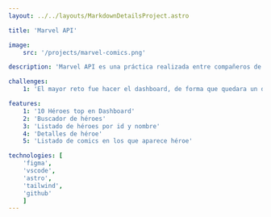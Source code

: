 ```yaml
---
layout: ../../layouts/MarkdownDetailsProject.astro

title: 'Marvel API'

image:
    src: '/projects/marvel-comics.png'

description: 'Marvel API es una práctica realizada entre compañeros de clase, donde hemos puesto a prueba nuestra visión de diseño a la hora de mostrar héroes de Marvel junto con sus detalles.'

challenges:
    1: 'El mayor reto fue hacer el dashboard, de forma que quedara un diseño interesante y responsive con los héroes que aparecen de forma aleatoria.'

features:
    1: '10 Héroes top en Dashboard'
    2: 'Buscador de héroes'
    3: 'Listado de héroes por id y nombre'
    4: 'Detalles de héroe'
    5: 'Listado de comics en los que aparece héroe'

technologies: [
    'figma', 
    'vscode', 
    'astro', 
    'tailwind', 
    'github'
    ]
---
```

